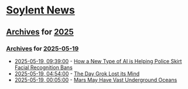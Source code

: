 # [Soylent News](../../../README.md)

## [Archives](../../index.md) for [2025](../index.md)

### [Archives](../../index.md) for [2025-05-19](index.md)

* [2025-05-19, 09:39:00](https://soylentnews.org/article.pl?sid=25/05/18/135204&from=rss) - [How a New Type of AI is Helping Police Skirt Facial Recognition Bans](https://soylentnews.org/article.pl?sid=25/05/18/135204&from=rss)
* [2025-05-19, 04:54:00](https://soylentnews.org/article.pl?sid=25/05/18/1255206&from=rss) - [The Day Grok Lost its Mind](https://soylentnews.org/article.pl?sid=25/05/18/1255206&from=rss)
* [2025-05-19, 00:05:00](https://soylentnews.org/article.pl?sid=25/05/18/1252203&from=rss) - [Mars May Have Vast Underground Oceans](https://soylentnews.org/article.pl?sid=25/05/18/1252203&from=rss)
